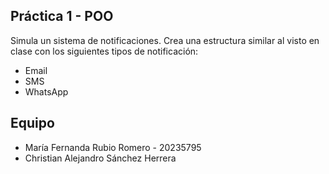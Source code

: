 ## Práctica 1 - POO

Simula un sistema de notificaciones. Crea una estructura similar al visto en clase con los siguientes tipos de notificación:

- Email
- SMS
- WhatsApp

## Equipo 
- María Fernanda Rubio Romero - 20235795
- Christian Alejandro Sánchez Herrera
